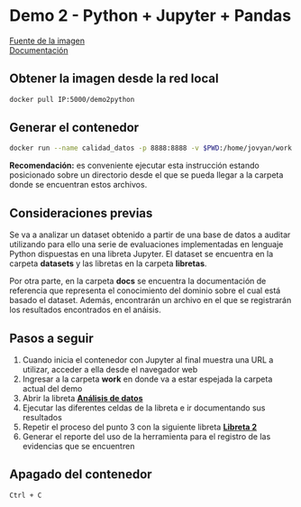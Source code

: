 # Demo 2 - Python + Jupyter + Pandas

[Fuente de la imagen](https://hub.docker.com/r/jupyter/scipy-notebook/)  
[Documentación](http://jupyter-docker-stacks.readthedocs.io/en/latest/index.html)

## Obtener la imagen desde la red local

~~~ bash
docker pull IP:5000/demo2python
~~~

## Generar el contenedor

~~~ bash
docker run --name calidad_datos -p 8888:8888 -v $PWD:/home/jovyan/work demo2python
~~~

**Recomendación:** es conveniente ejecutar esta instrucción estando posicionado sobre un directorio desde el que se pueda llegar a la carpeta donde se encuentran estos archivos.

## Consideraciones previas

Se va a analizar un dataset obtenido a partir de una base de datos a auditar utilizando para ello una serie de evaluaciones implementadas en lenguaje Python dispuestas en una libreta Jupyter. El dataset se encuentra en la carpeta **datasets** y las libretas en la carpeta **libretas**.

Por otra parte, en la carpeta **docs** se encuentra la documentación de referencia que representa el conocimiento del dominio sobre el cual está basado el dataset. Además, encontrarán un archivo en el que se registrarán los resultados encontrados en el anáisis.

## Pasos a seguir

1. Cuando inicia el contenedor con Jupyter al final muestra una URL a utilizar, acceder a ella desde el navegador web
2. Ingresar a la carpeta **work** en donde va a estar espejada la carpeta actual del demo
3. Abrir la libreta **[Análisis de datos](http://localhost:8888/tree/work/libretas/Analisis_de_datos_1.ipynb)**
4. Ejecutar las diferentes celdas de la libreta e ir documentando sus resultados
5. Repetir el proceso del punto 3 con la siguiente libreta **[Libreta 2](http://localhost:8888/tree/work/libretas/Analisis_de_datos_1.ipynb)**
6. Generar el reporte del uso de la herramienta para el registro de las evidencias que se encuentren

## Apagado del contenedor

~~~ bash
Ctrl + C
~~~
